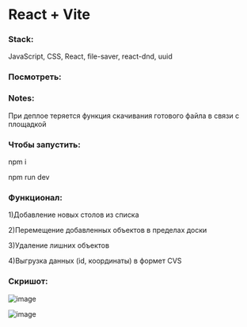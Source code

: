 # React + Vite

### Stack:
JavaScript, CSS, React, file-saver, react-dnd, uuid

### Посмотреть:

### Notes:
При деплое теряется функция скачивания готового файла в связи с площадкой

### Чтобы запустить:
npm i

npm run dev

### Функционал:
1)Добавление новых столов из списка

2)Перемещение добавленных объектов в пределах доски

3)Удаление лишних объектов

4)Выгрузка данных (id, координаты) в формет CVS

### Скришот:
![image](https://github.com/LinaKv/MoveTables/assets/107919324/f929bc5f-8d66-498d-b4bf-d1a1849cbedd)

![image](https://github.com/LinaKv/MoveTables/assets/107919324/e525159d-1570-4ab7-9ce5-b91d02c9565e)



